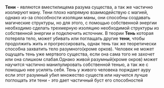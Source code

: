 **Тени** - являются вместилищема разума существа, а так же частично изолируют ману.
Тени плохо напрямую взаимодействую с магией, однако из-за способности изоляции маны, они способны создавать магические структуры, но для этого, с помощью 
собственной энергии необходимо сделать трехмерную изоляцию необходимой структуры из собственной энергии и подключить источник.
В теории **Тень** которая потеряла тело, может убивать или поглащать другие **тени**, чтобы продолжить жить и прогрессировать, однак тень так же 
теоретически способна захватить тело разумного(кроме орков).
Человек не может ощущать тень уже мертвого существа, если она сама того не захочет или она слишком слабая.Однако живой разумный(кроме окров) может научится
частично манипулировать собственной тенью, а так же с помощью нее усилять себя.
Тень у живого человека порждает ауру если этот разумный убил множество существ или научился лучше поглощать эти тени - это дает частичный буст его 
способностей

